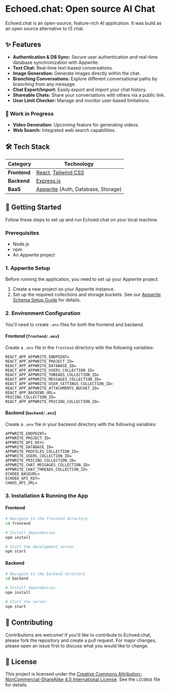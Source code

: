 # Echoed.chat: Open source AI Chat 

Echoed.chat is an open-source, feature-rich AI application.  It was build as an open source alternative to t3 chat.

## ✨ Features

- **Authentication & DB Sync:** Secure user authentication and real-time database synchronization with Appwrite.
- **Text Chat:** Real-time text-based conversations.
- **Image Generation:** Generate images directly within the chat.
- **Branching Conversations:** Explore different conversational paths by branching from any message.
- **Chat Export/Import:** Easily export and import your chat history.
- **Shareable Chats:** Share your conversations with others via a public link.
- **User Limit Checker:** Manage and monitor user-based limitations.

### 🚧 Work in Progress

- **Video Generation:** Upcoming feature for generating videos.
- **Web Search:** Integrated web search capabilities.

## 🛠️ Tech Stack

| Category      | Technology                                    |
|---------------|-----------------------------------------------|
| **Frontend**  | [React](https://react.dev/), [Tailwind CSS](https://tailwindcss.com/) |
| **Backend**   | [Express.js](https://expressjs.com/)          |
| **BaaS**      | [Appwrite](https://appwrite.io/) (Auth, Database, Storage) |

## 🚀 Getting Started

Follow these steps to set up and run Echoed.chat on your local machine.

### Prerequisites

- Node.js
- npm
- An Appwrite project

### 1. Appwrite Setup

Before running the application, you need to set up your Appwrite project.


1.  Create a new project on your Appwrite instance.
2.  Set up the required collections and storage buckets. See our [Appwrite Schema Setup Guide](docs/appwrite-schema.md) for details.

### 2. Environment Configuration

You'll need to create `.env` files for both the frontend and backend.

#### Frontend (`frontend/.env`)

Create a `.env` file in the `frontend` directory with the following variables:

```
REACT_APP_APPWRITE_ENDPOINT=
REACT_APP_APPWRITE_PROJECT_ID=
REACT_APP_APPWRITE_DATABASE_ID=
REACT_APP_APPWRITE_USERS_COLLECTION_ID=
REACT_APP_APPWRITE_THREADS_COLLECTION_ID=
REACT_APP_APPWRITE_MESSAGES_COLLECTION_ID=
REACT_APP_APPWRITE_USER_SETTINGS_COLLECTION_ID=
REACT_APP_APPWRITE_ATTACHMENTS_BUCKET_ID=
REACT_APP_BACKEND_URL=
PRICING_COLLECTION_ID=
REACT_APP_APPWRITE_PRICING_COLLECTION_ID=

```
#### Backend (`backend/.env`)

Create a `.env` file in your backend directory with the following variables:

```
APPWRITE_ENDPOINT=
APPWRITE_PROJECT_ID=
APPWRITE_API_KEY=
APPWRITE_DATABASE_ID=
APPWRITE_PROFILES_COLLECTION_ID=
APPWRITE_USERS_COLLECTION_ID=
APPWRITE_PRICING_COLLECTION_ID=
APPWRITE_CHAT_MESSAGES_COLLECTION_ID=
APPWRITE_CHAT_THREADS_COLLECTION_ID=
ECHOED_BASEURL=
ECHOED_API_KEY=
CHAOS_API_URL=
```

### 3. Installation & Running the App

#### Frontend

```bash
# Navigate to the frontend directory
cd frontend

# Install dependencies
npm install

# Start the development server
npm start
```

#### Backend

```bash
# Navigate to the backend directory
cd backend

# Install dependencies
npm install

# Start the server
npm start
```

## 🤝 Contributing

Contributions are welcome! If you'd like to contribute to Echoed.chat, please fork the repository and create a pull request. For major changes, please open an issue first to discuss what you would like to change.

## 📝 License

This project is licensed under the [Creative Commons Attribution-NonCommercial-ShareAlike 4.0 International License](https://creativecommons.org/licenses/by-nc-sa/4.0/). See the `LICENSE` file for details.